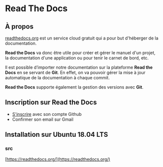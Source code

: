 # Read The Docs

## À propos
[readthedocs.org](readthedocs.org) est un service cloud gratuit qui a pour but d'héberger de la documentation.
 
**Read the Docs** va donc être utile pour créer et gérer le manuel d'un projet, la documentation d'une application ou pour tenir le carnet de bord, etc.

Il est possible d’importer notre documentation sur la plateforme **Read the Docs** en se servant de **Git**. En effet, on va pouvoir gérer la mise à jour automatique de la documentation à chaque commit. 

**Read the Docs** supporte également la gestion des versions avec **Git**.
## Inscription sur Read the Docs
- [S'inscrire](https://readthedocs.org/accounts/signup/) avec son compte Github
- Confirmer son email sur Gmail

## Installation sur Ubuntu 18.04 LTS

### src 
[https://readthedocs.org/](https://readthedocs.org/)
<!--stackedit_data:
eyJoaXN0b3J5IjpbLTE5NzAyNzY1MTksLTE3OTU1OTI4ODcsMT
M5ODEzNjM2OV19
-->